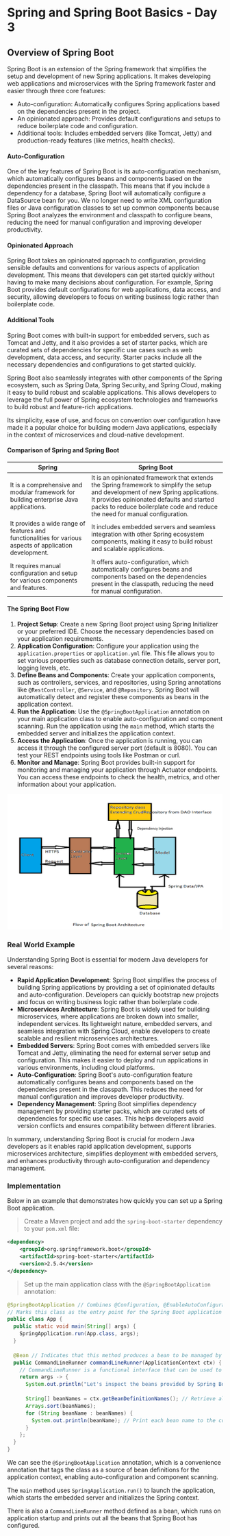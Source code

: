 # Spring and Spring Boot Basics - Day 3

## Overview of Spring Boot

Spring Boot is an extension of the Spring framework that simplifies the setup and development of new Spring applications. It makes developing web applications and microservices with the Spring framework faster and easier through three core features:

- Auto-configuration: Automatically configures Spring applications based on the dependencies present in the project.
- An opinionated approach: Provides default configurations and setups to reduce boilerplate code and configuration.
- Additional tools: Includes embedded servers (like Tomcat, Jetty) and production-ready features (like metrics, health checks).

#### Auto-Configuration

One of the key features of Spring Boot is its auto-configuration mechanism, which automatically configures beans and components based on the dependencies present in the classpath. This means that if you include a dependency for a database, Spring Boot will automatically configure a DataSource bean for you. We no longer need to write XML configuration files or Java configuration classes to set up common components because Spring Boot analyzes the environment and classpath to configure beans, reducing the need for manual configuration and improving developer productivity.

#### Opinionated Approach

Spring Boot takes an opinionated approach to configuration, providing sensible defaults and conventions for various aspects of application development. This means that developers can get started quickly without having to make many decisions about configuration. For example, Spring Boot provides default configurations for web applications, data access, and security, allowing developers to focus on writing business logic rather than boilerplate code.

#### Additional Tools

Spring Boot comes with built-in support for embedded servers, such as Tomcat and Jetty, and it also provides a set of starter packs, which are curated sets of dependencies for specific use cases such as web development, data access, and security. Starter packs include all the necessary dependencies and configurations to get started quickly.

Spring Boot also seamlessly integrates with other components of the Spring ecosystem, such as Spring Data, Spring Security, and Spring Cloud, making it easy to build robust and scalable applications. This allows developers to leverage the full power of Spring ecosystem technologies and frameworks to build robust and feature-rich applications.

Its simplicity, ease of use, and focus on convention over configuration have made it a popular choice for building modern Java applications, especially in the context of microservices and cloud-native development.

#### Comparison of Spring and Spring Boot

| Spring                                                                                                   | Spring Boot                                                                                                                                                                                                                                                    |
| -------------------------------------------------------------------------------------------------------- | -------------------------------------------------------------------------------------------------------------------------------------------------------------------------------------------------------------------------------------------------------------- |
| It is a comprehensive and modular framework for building enterprise Java applications.                   | It is an opinionated framework that extends the Spring framework to simplify the setup and development of new Spring applications. It provides opinionated defaults and started packs to reduce boilerplate code and reduce the need for manual configuration. |
| It provides a wide range of features and functionalities for various aspects of application development. | It includes embedded servers and seamless integration with other Spring ecosystem components, making it easy to build robust and scalable applications.                                                                                                        |
| It requires manual configuration and setup for various components and features.                          | It offers auto-configuration, which automatically configures beans and components based on the dependencies present in the classpath, reducing the need for manual configuration.                                                                              |

#### The Spring Boot Flow

1. **Project Setup**: Create a new Spring Boot project using Spring Initializer or your preferred IDE. Choose the necessary dependencies based on your application requirements.
2. **Application Configuration**: Configure your application using the `application.properties` or `application.yml` file. This file allows you to set various properties such as database connection details, server port, logging levels, etc.
3. **Define Beans and Components**: Create your application components, such as controllers, services, and repositories, using Spring annotations like `@RestController`, `@Service`, and `@Repository`. Spring Boot will automatically detect and register these components as beans in the application context.
4. **Run the Application**: Use the `@SpringBootApplication` annotation on your main application class to enable auto-configuration and component scanning. Run the application using the `main` method, which starts the embedded server and initializes the application context.
5. **Access the Application**: Once the application is running, you can access it through the configured server port (default is 8080). You can test your REST endpoints using tools like Postman or curl.
6. **Monitor and Manage**: Spring Boot provides built-in support for monitoring and managing your application through Actuator endpoints. You can access these endpoints to check the health, metrics, and other information about your application.

![Spring Boot Architecture](./spring-boot-architecture.png)

### Real World Example

Understanding Spring Boot is essential for modern Java developers for several reasons:

- **Rapid Application Development**: Spring Boot simplifies the process of building Spring applications by providing a set of opinionated defaults and auto-configuration. Developers can quickly bootstrap new projects and focus on writing business logic rather than boilerplate code.
- **Microservices Architecture**: Spring Boot is widely used for building microservices, where applications are broken down into smaller, independent services. Its lightweight nature, embedded servers, and seamless integration with Spring Cloud, enable developers to create scalable and resilient microservices architectures.
- **Embedded Servers**: Spring Boot comes with embedded servers like Tomcat and Jetty, eliminating the need for external server setup and configuration. This makes it easier to deploy and run applications in various environments, including cloud platforms.
- **Auto-Configuration**: Spring Boot's auto-configuration feature automatically configures beans and components based on the dependencies present in the classpath. This reduces the need for manual configuration and improves developer productivity.
- **Dependency Management**: Spring Boot simplifies dependency management by providing starter packs, which are curated sets of dependencies for specific use cases. This helps developers avoid version conflicts and ensures compatibility between different libraries.

In summary, understanding Spring Boot is crucial for modern Java developers as it enables rapid application development, supports microservices architecture, simplifies deployment with embedded servers, and enhances productivity through auto-configuration and dependency management.

### Implementation

Below in an example that demonstrates how quickly you can set up a Spring Boot application.

> Create a Maven project and add the `spring-boot-starter` dependency to your `pom.xml` file:

```xml
<dependency>
    <groupId>org.springframework.boot</groupId>
    <artifactId>spring-boot-starter</artifactId>
    <version>2.5.4</version>
</dependency>
```

> Set up the main application class with the `@SpringBootApplication` annotation:

```java
@SpringBootApplication // Combines @Configuration, @EnableAutoConfiguration, and @ComponentScan
// Marks this class as the entry point for the Spring Boot application
public class App {
  public static void main(String[] args) {
    SpringApplication.run(App.class, args);
  }

  @Bean // Indicates that this method produces a bean to be managed by the Spring container
  public CommandLineRunner commandLineRunner(ApplicationContext ctx) {
    // CommandLineRunner is a functional interface that can be used to run code at application startup
    return args -> {
      System.out.println("Let's inspect the beans provided by Spring Boot:");

      String[] beanNames = ctx.getBeanDefinitionNames(); // Retrieve all bean names from the application context
      Arrays.sort(beanNames);
      for (String beanName : beanNames) {
        System.out.println(beanName); // Print each bean name to the console
      }
    };
  }
}
```

We can see the `@SpringBootApplication` annotation, which is a convenience annotation that tags the class as a source of bean definitions for the application context, enabling auto-configuration and component scanning.

The `main` method uses `SpringApplication.run()` to launch the application, which starts the embedded server and initializes the Spring context.

There is also a `CommandLineRunner` method defined as a bean, which runs on application startup and prints out all the beans that Spring Boot has configured.
